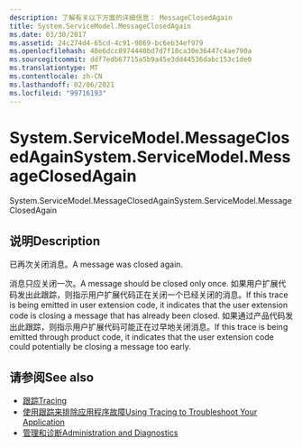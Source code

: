```yaml
---
description: 了解有关以下方面的详细信息： MessageClosedAgain
title: System.ServiceModel.MessageClosedAgain
ms.date: 03/30/2017
ms.assetid: 24c274d4-65cd-4c91-9869-bc6eb34ef979
ms.openlocfilehash: 40e6dcc8974440bd7d7f10ca30e36447c4ae790a
ms.sourcegitcommit: ddf7edb67715a5b9a45e3dd44536dabc153c1de0
ms.translationtype: MT
ms.contentlocale: zh-CN
ms.lasthandoff: 02/06/2021
ms.locfileid: "99716193"
---
```

# <a name="systemservicemodelmessageclosedagain"></a><span data-ttu-id="70037-103">System.ServiceModel.MessageClosedAgain</span><span class="sxs-lookup"><span data-stu-id="70037-103">System.ServiceModel.MessageClosedAgain</span></span>

<span data-ttu-id="70037-104">System.ServiceModel.MessageClosedAgain</span><span class="sxs-lookup"><span data-stu-id="70037-104">System.ServiceModel.MessageClosedAgain</span></span>  
  
## <a name="description"></a><span data-ttu-id="70037-105">说明</span><span class="sxs-lookup"><span data-stu-id="70037-105">Description</span></span>  

 <span data-ttu-id="70037-106">已再次关闭消息。</span><span class="sxs-lookup"><span data-stu-id="70037-106">A message was closed again.</span></span>  
  
 <span data-ttu-id="70037-107">消息只应关闭一次。</span><span class="sxs-lookup"><span data-stu-id="70037-107">A message should be closed only once.</span></span> <span data-ttu-id="70037-108">如果用户扩展代码发出此跟踪，则指示用户扩展代码正在关闭一个已经关闭的消息。</span><span class="sxs-lookup"><span data-stu-id="70037-108">If this trace is being emitted in user extension code, it indicates that the user extension code is closing a message that has already been closed.</span></span> <span data-ttu-id="70037-109">如果通过产品代码发出此跟踪，则指示用户扩展代码可能正在过早地关闭消息。</span><span class="sxs-lookup"><span data-stu-id="70037-109">If this trace is being emitted through product code, it indicates that the user extension code could potentially be closing a message too early.</span></span>  
  
## <a name="see-also"></a><span data-ttu-id="70037-110">请参阅</span><span class="sxs-lookup"><span data-stu-id="70037-110">See also</span></span>

- [<span data-ttu-id="70037-111">跟踪</span><span class="sxs-lookup"><span data-stu-id="70037-111">Tracing</span></span>](index.md)
- [<span data-ttu-id="70037-112">使用跟踪来排除应用程序故障</span><span class="sxs-lookup"><span data-stu-id="70037-112">Using Tracing to Troubleshoot Your Application</span></span>](using-tracing-to-troubleshoot-your-application.md)
- [<span data-ttu-id="70037-113">管理和诊断</span><span class="sxs-lookup"><span data-stu-id="70037-113">Administration and Diagnostics</span></span>](../index.md)
